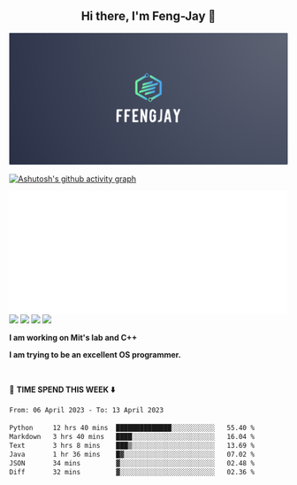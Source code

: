 <h2 align="center"> Hi there, I'm Feng-Jay 👋 </h2>  

![](https://github.com/Feng-Jay/DataStruct/blob/master/Image/1.png)  

[![Ashutosh's github activity graph](https://activity-graph.herokuapp.com/graph?username=Feng-Jay&theme=github)](https://github.com/ashutosh00710/github-readme-activity-graph)



<img src='/metrics.plugin.achievements.compact.svg' align='right' />

![](https://visitor-badge.glitch.me/badge?page_id=Feng-Jay.readme)
![](https://img.shields.io/badge/Concentrate-Cpp-blue)
![](https://img.shields.io/badge/Rust-primer-orange)
![](https://img.shields.io/badge/Target-OS-9cf)  

<p align="left"><b>
I am working on Mit's lab and C++

I am trying to be an excellent OS programmer. 
</b></p>
<!-- ![Achievement]() -->

<!-- <img align="right" src="https://github-readme-stats.vercel.app/api?username=Feng-Jay&show_icons=true&icon_color=CE1D2D&text_color=718096&bg_color=ffffff&hide_title=true" /> -->
<!-- ![Calendar]() -->
<!-- <img src='/metrics.plugin.isocalendar.fullyear.svg' align='center' />   -->
<!-- 
<img src='metrics.plugin.stargazers.svg' align='right' width='200' height='200'> -->

&emsp;

<!-- ![Metrics](/github-metrics.svg) -->

📘 **TIME SPEND THIS WEEK ⬇️**
<!--START_SECTION:waka-->

```text
From: 06 April 2023 - To: 13 April 2023

Python     12 hrs 40 mins  ██████████████░░░░░░░░░░░   55.40 %
Markdown   3 hrs 40 mins   ████░░░░░░░░░░░░░░░░░░░░░   16.04 %
Text       3 hrs 8 mins    ███▒░░░░░░░░░░░░░░░░░░░░░   13.69 %
Java       1 hr 36 mins    █▓░░░░░░░░░░░░░░░░░░░░░░░   07.02 %
JSON       34 mins         ▓░░░░░░░░░░░░░░░░░░░░░░░░   02.48 %
Diff       32 mins         ▓░░░░░░░░░░░░░░░░░░░░░░░░   02.36 %
```

<!--END_SECTION:waka-->
